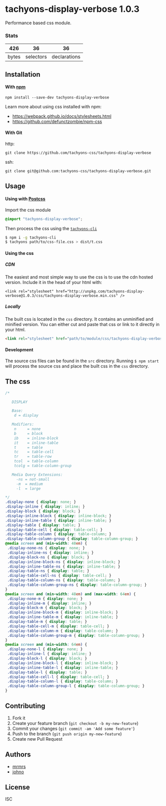 # tachyons-display-verbose 1.0.3

Performance based css module.

### Stats

426 | 36 | 36
---|---|---
bytes | selectors | declarations

## Installation

#### With [npm](https://npmjs.com)

```
npm install --save-dev tachyons-display-verbose
```

Learn more about using css installed with npm:
* https://webpack.github.io/docs/stylesheets.html
* https://github.com/defunctzombie/npm-css

#### With Git

http:
```
git clone https://github.com/tachyons-css/tachyons-display-verbose
```

ssh:
```
git clone git@github.com:tachyons-css/tachyons-display-verbose.git
```

## Usage

#### Using with [Postcss](https://github.com/postcss/postcss)

Import the css module

```css
@import "tachyons-display-verbose";
```

Then process the css using the [`tachyons-cli`](https://github.com/tachyons-css/tachyons-cli)

```sh
$ npm i -g tachyons-cli
$ tachyons path/to/css-file.css > dist/t.css
```

#### Using the css

##### CDN
The easiest and most simple way to use the css is to use the cdn hosted version. Include it in the head of your html with:

```
<link rel="stylesheet" href="http://unpkg.com/tachyons-display-verbose@1.0.3/css/tachyons-display-verbose.min.css" />
```

##### Locally
The built css is located in the `css` directory. It contains an unminified and minified version.
You can either cut and paste that css or link to it directly in your html.

```html
<link rel="stylesheet" href="path/to/module/css/tachyons-display-verbose">
```

#### Development

The source css files can be found in the `src` directory.
Running `$ npm start` will process the source css and place the built css in the `css` directory.

## The css

```css
/*

   DISPLAY

   Base:
    d = display

   Modifiers:
    n     = none
    b     = block
    ib    = inline-block
    it    = inline-table
    t     = table
    tc    = table-cell
    tr    = table-row
    tcol  = table-column
    tcolg = table-column-group

   Media Query Extensions:
     -ns = not-small
     -m  = medium
     -l  = large

*/
.display-none { display: none; }
.display-inline { display: inline; }
.display-block { display: block; }
.display-inline-block { display: inline-block; }
.display-inline-table { display: inline-table; }
.display-table { display: table; }
.display-table-cell { display: table-cell; }
.display-table-column { display: table-column; }
.display-table-column-group { display: table-column-group; }
@media screen and (min-width: 48em) {
 .display-none-ns { display: none; }
 .display-inline-ns { display: inline; }
 .display-block-ns { display: block; }
 .display-inline-block-ns { display: inline-block; }
 .display-inline-table-ns { display: inline-table; }
 .display-table-ns { display: table; }
 .display-table-cell-ns { display: table-cell; }
 .display-table-column-ns { display: table-column; }
 .display-table-column-group-ns { display: table-column-group; }
}
@media screen and (min-width: 48em) and (max-width: 64em) {
 .display-none-m { display: none; }
 .display-inline-m { display: inline; }
 .display-block-m { display: block; }
 .display-inline-block-m { display: inline-block; }
 .display-inline-table-m { display: inline-table; }
 .display-table-m { display: table; }
 .display-table-cell-m { display: table-cell; }
 .display-table-column-m { display: table-column; }
 .display-table-column-group-m { display: table-column-group; }
}
@media screen and (min-width: 64em) {
 .display-none-l { display: none; }
 .display-inline-l { display: inline; }
 .display-block-l { display: block; }
 .display-inline-block-l { display: inline-block; }
 .display-inline-table-l { display: inline-table; }
 .display-table-l { display: table; }
 .display-table-cell-l { display: table-cell; }
 .display-table-column-l { display: table-column; }
 .display-table-column-group-l { display: table-column-group; }
}
```

## Contributing

1. Fork it
2. Create your feature branch (`git checkout -b my-new-feature`)
3. Commit your changes (`git commit -am 'Add some feature'`)
4. Push to the branch (`git push origin my-new-feature`)
5. Create new Pull Request

## Authors

* [mrmrs](http://mrmrs.io)
* [johno](http://johnotander.com)

## License

ISC

